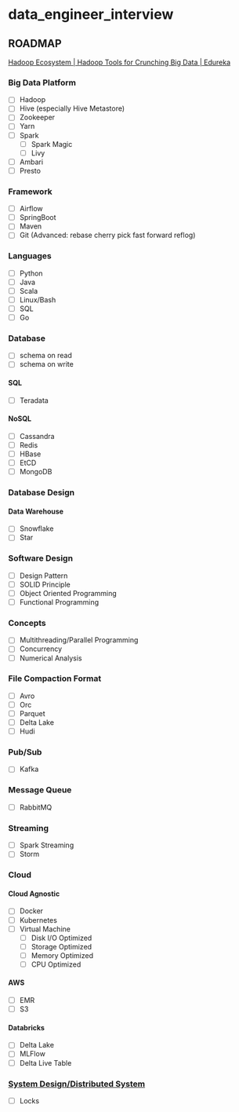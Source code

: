 # data_engineer_interview

## ROADMAP

[Hadoop Ecosystem | Hadoop Tools for Crunching Big Data | Edureka](https://www.edureka.co/blog/hadoop-ecosystem)

### Big Data Platform

- [ ] Hadoop
- [ ] Hive (especially Hive Metastore)
- [ ] Zookeeper
- [ ] Yarn
- [ ] Spark
    - [ ] Spark Magic
    - [ ] Livy
- [ ] Ambari
- [ ] Presto

### Framework
- [ ] Airflow
- [ ] SpringBoot
- [ ] Maven
- [ ] Git (Advanced: rebase cherry pick fast forward reflog)

### Languages
- [ ] Python
- [ ] Java
- [ ] Scala
- [ ] Linux/Bash
- [ ] SQL
- [ ] Go

### Database
- [ ] schema on read
- [ ] schema on write
#### SQL
- [ ] Teradata
#### NoSQL
- [ ] Cassandra
- [ ] Redis
- [ ] HBase
- [ ] EtCD
- [ ] MongoDB

### Database Design

#### Data Warehouse
- [ ] Snowflake
- [ ] Star

### Software Design
- [ ] Design Pattern
- [ ] SOLID Principle
- [ ] Object Oriented Programming
- [ ] Functional Programming

### Concepts
- [ ] Multithreading/Parallel Programming
- [ ] Concurrency
- [ ] Numerical Analysis

### File Compaction Format
- [ ] Avro
- [ ] Orc
- [ ] Parquet
- [ ] Delta Lake
- [ ] Hudi

### Pub/Sub
- [ ] Kafka

### Message Queue
- [ ] RabbitMQ

### Streaming
- [ ] Spark Streaming
- [ ] Storm

### Cloud

#### Cloud Agnostic
- [ ] Docker
- [ ] Kubernetes
- [ ] Virtual Machine
    - [ ] Disk I/O Optimized
    - [ ] Storage Optimized
    - [ ] Memory Optimized
    - [ ] CPU Optimized

#### AWS
- [ ] EMR
- [ ] S3

#### Databricks
- [ ] Delta Lake
- [ ] MLFlow
- [ ] Delta Live Table

### [System Design/Distributed System](https://github.com/donnemartin/system-design-primer)
- [ ] Locks
